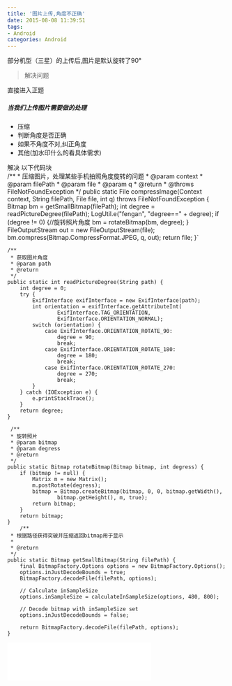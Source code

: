 ```yaml
---
title: '图片上传,角度不正确'
date: 2015-08-08 11:39:51
tags: 
- Android
categories: Android
---
```

部分机型（三星）的上传后,图片是默认旋转了90°
<!--more-->
> 解决问题

直接进入正题
##### 当我们上传图片需要做的处理 #####
- 压缩
- 判断角度是否正确
- 如果不角度不对,纠正角度
- 其他(加水印什么的看具体需求)

解决
以下代码块
​    
	 /**
	 * 压缩图片，处理某些手机拍照角度旋转的问题
	 * @param context
	 * @param filePath
	 * @param file
	 * @param q
	 * @return
	 * @throws FileNotFoundException
	 */
	public static File compressImage(Context context, String filePath, File file, int q) throws FileNotFoundException {
	    Bitmap bm = getSmallBitmap(filePath);
	    int degree = readPictureDegree(filePath);
	    LogUtil.e("fengan", "degree==" + degree);
	    if (degree != 0) {//旋转照片角度
	        bm = rotateBitmap(bm, degree);
	    }
	    FileOutputStream out = new FileOutputStream(file);
	    bm.compress(Bitmap.CompressFormat.JPEG, q, out);
	    return file;
	}`




    /**
     * 获取图片角度
     * @param path
     * @return
     */
    public static int readPictureDegree(String path) {
        int degree = 0;
        try {
            ExifInterface exifInterface = new ExifInterface(path);
            int orientation = exifInterface.getAttributeInt(
                    ExifInterface.TAG_ORIENTATION,
                    ExifInterface.ORIENTATION_NORMAL);
            switch (orientation) {
                case ExifInterface.ORIENTATION_ROTATE_90:
                    degree = 90;
                    break;
                case ExifInterface.ORIENTATION_ROTATE_180:
                    degree = 180;
                    break;
                case ExifInterface.ORIENTATION_ROTATE_270:
                    degree = 270;
                    break;
            }
        } catch (IOException e) {
            e.printStackTrace();
        }
        return degree;
    }
    
     /**
     * 旋转照片
     * @param bitmap
     * @param degress
     * @return
     */
    public static Bitmap rotateBitmap(Bitmap bitmap, int degress) {
        if (bitmap != null) {
            Matrix m = new Matrix();
            m.postRotate(degress);
            bitmap = Bitmap.createBitmap(bitmap, 0, 0, bitmap.getWidth(),
                    bitmap.getHeight(), m, true);
            return bitmap;
        }
        return bitmap;
    }
        /**
     * 根据路径获得突破并压缩返回bitmap用于显示
     *
     * @return
     */
    public static Bitmap getSmallBitmap(String filePath) {
        final BitmapFactory.Options options = new BitmapFactory.Options();
        options.inJustDecodeBounds = true;
        BitmapFactory.decodeFile(filePath, options);
    
        // Calculate inSampleSize
        options.inSampleSize = calculateInSampleSize(options, 480, 800);
    
        // Decode bitmap with inSampleSize set
        options.inJustDecodeBounds = false;
    
        return BitmapFactory.decodeFile(filePath, options);
    }

<iframe frameborder="no" border="0" marginwidth="0" marginheight="0" width=330 height=86 src="//music.163.com/outchain/player?type=2&id=490602392&auto=1&height=66"></iframe>